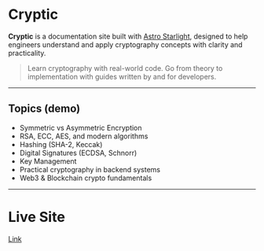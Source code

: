 # Cryptic

**Cryptic** is a documentation site built with [Astro Starlight](https://starlight.astro.build), designed to help engineers understand and apply cryptography concepts with clarity and practicality.

> Learn cryptography with real-world code. Go from theory to implementation with guides written by and for developers.

---

## Topics (demo)

- Symmetric vs Asymmetric Encryption
- RSA, ECC, AES, and modern algorithms
- Hashing (SHA-2, Keccak)
- Digital Signatures (ECDSA, Schnorr)
- Key Management
- Practical cryptography in backend systems
- Web3 & Blockchain crypto fundamentals

---

# Live Site

[Link]()
